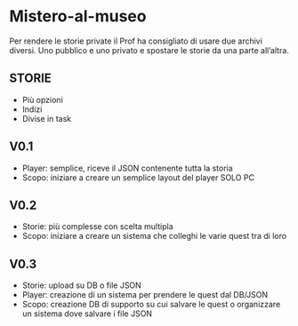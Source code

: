 # Mistero-al-museo

Per rendere le storie private il Prof ha consigliato di usare due archivi diversi. Uno pubblico e uno privato e spostare le storie da una parte all’altra.

## STORIE

- Più opzioni
- Indizi
- Divise in task

## V0.1

- Player: semplice, riceve il JSON contenente tutta la storia
- Scopo: iniziare a creare un semplice layout del player SOLO PC

## V0.2

- Storie: più complesse con scelta multipla
- Scopo: iniziare a creare un sistema che colleghi le varie quest tra di loro

## V0.3

- Storie: upload su DB o file JSON
- Player: creazione di un sistema per prendere le quest dal DB/JSON
- Scopo: creazione DB di supporto su cui salvare le quest o organizzare un sistema dove salvare i file JSON

